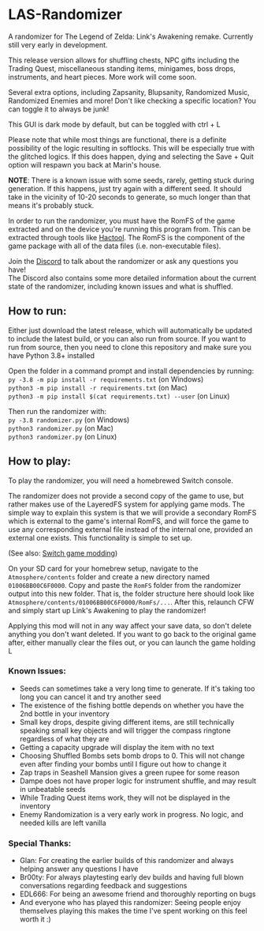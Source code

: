 # LAS-Randomizer
A randomizer for The Legend of Zelda: Link's Awakening remake. Currently still very early in development.

This release version allows for shuffling chests, NPC gifts including the Trading Quest, miscellaneous standing items, minigames, boss drops, instruments, and heart pieces. More work will come soon.

Several extra options, including Zapsanity, Blupsanity, Randomized Music, Randomized Enemies and more! Don't like checking a specific location? You can toggle it to always be junk!

This GUI is dark mode by default, but can be toggled with ctrl + L

Please note that while most things are functional, there is a definite possibility of the logic resulting in softlocks. This will be especially true with the glitched logics. If this does happen, dying and selecting the Save + Quit option will respawn you back at Marin's house.

**NOTE**: There is a known issue with some seeds, rarely, getting stuck during generation. If this happens, just try again with a different seed. It should take in the vicinity of 10-20 seconds to generate, so much longer than that means it's probably stuck.

In order to run the randomizer, you must have the RomFS of the game extracted and on the device you're running this program from. This can be extracted through tools like [Hactool](https://github.com/SciresM/hactool). The RomFS is the component of the game package with all of the data files (i.e. non-executable files).

Join the [Discord](https://discord.com/invite/rfBSCUfzj8) to talk about the randomizer or ask any questions you have!  
The Discord also contains some more detailed information about the current state of the randomizer, including known issues and what is shuffled.

## How to run:

Either just download the latest release, which will automatically be updated to include the latest build, or you can also run from source.
If you want to run from source, then you need to clone this repository and make sure you have Python 3.8+ installed

Open the folder in a command prompt and install dependencies by running:  
`py -3.8 -m pip install -r requirements.txt` (on Windows)  
`python3 -m pip install -r requirements.txt` (on Mac)  
`python3 -m pip install $(cat requirements.txt) --user` (on Linux)

Then run the randomizer with:  
`py -3.8 randomizer.py` (on Windows)  
`python3 randomizer.py` (on Mac)  
`python3 randomizer.py` (on Linux)  


## How to play:

To play the randomizer, you will need a homebrewed Switch console.

The randomizer does not provide a second copy of the game to use, but rather makes use of the LayeredFS system for applying game mods. The simple way to explain this system is that we will provide a secondary RomFS which is external to the game's internal RomFS, and will force the game to use any corresponding external file instead of the internal one, provided an external one exists. This functionality is simple to set up.

(See also: [Switch game modding](https://nh-server.github.io/switch-guide/extras/game_modding/))

On your SD card for your homebrew setup, navigate to the `Atmosphere/contents` folder and create a new directory named `01006BB00C6F0000`. Copy and paste the `RomFS` folder from the randomizer output into this new folder. That is, the folder structure here should look like `Atmosphere/contents/01006BB00C6F0000/RomFs/...`. After this, relaunch CFW and simply start up Link's Awakening to play the randomizer!

Applying this mod will not in any way affect your save data, so don't delete anything you don't want deleted. If you want to go back to the original game after, either manually clear the files out, or you can launch the game holding L

### Known Issues:
- Seeds can sometimes take a very long time to generate. If it's taking too long you can cancel it and try another seed
- The existence of the fishing bottle depends on whether you have the 2nd bottle in your inventory
- Small key drops, despite giving different items, are still technically speaking small key objects and will trigger the compass ringtone regardless of what they are
- Getting a capacity upgrade will display the item with no text
- Choosing Shuffled Bombs sets bomb drops to 0. This will not change even after finding your bombs until I figure out how to change it
- Zap traps in Seashell Mansion gives a green rupee for some reason
- Dampe does not have proper logic for instrument shuffle, and may result in unbeatable seeds
- While Trading Quest items work, they will not be displayed in the inventory
- Enemy Randomization is a very early work in progress. No logic, and needed kills are left vanilla

### Special Thanks:
- Glan: For creating the earlier builds of this randomizer and always helping answer any questions I have
- Br00ty: For always playtesting early dev builds and having full blown conversations regarding feedback and suggestions
- EDL666: For being an awesome friend and thoroughly reporting on bugs
- And everyone who has played this randomizer: Seeing people enjoy themselves playing this makes the time I've spent working on this feel worth it :)
